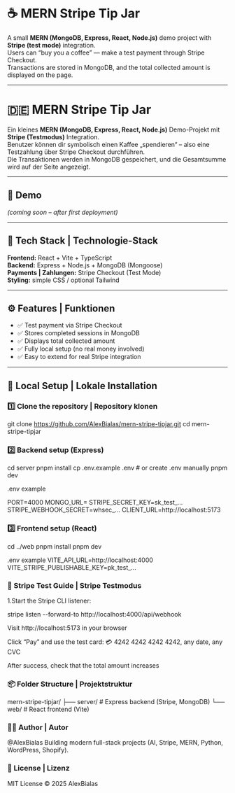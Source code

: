 # ☕ MERN Stripe Tip Jar

A small **MERN (MongoDB, Express, React, Node.js)** demo project with **Stripe (test mode)** integration.  
Users can “buy you a coffee” — make a test payment through Stripe Checkout.  
Transactions are stored in MongoDB, and the total collected amount is displayed on the page.

---

# 🇩🇪 MERN Stripe Tip Jar

Ein kleines **MERN (MongoDB, Express, React, Node.js)** Demo-Projekt mit **Stripe (Testmodus)** Integration.  
Benutzer können dir symbolisch einen Kaffee „spendieren“ – also eine Testzahlung über Stripe Checkout durchführen.  
Die Transaktionen werden in MongoDB gespeichert, und die Gesamtsumme wird auf der Seite angezeigt.

---

## 🚀 Demo
*(coming soon – after first deployment)*

---

## 🧩 Tech Stack | Technologie-Stack
**Frontend:** React + Vite + TypeScript  
**Backend:** Express + Node.js + MongoDB (Mongoose)  
**Payments | Zahlungen:** Stripe Checkout (Test Mode)  
**Styling:** simple CSS / optional Tailwind

---

## ⚙️ Features | Funktionen
- ✅ Test payment via Stripe Checkout  
- ✅ Stores completed sessions in MongoDB  
- ✅ Displays total collected amount  
- ✅ Fully local setup (no real money involved)  
- ✅ Easy to extend for real Stripe integration

---

## 🧠 Local Setup | Lokale Installation

### 1️⃣ Clone the repository | Repository klonen

git clone https://github.com/AlexBialas/mern-stripe-tipjar.git
cd mern-stripe-tipjar


### 2️⃣ Backend setup (Express)

cd server
pnpm install
cp .env.example .env   # or create .env manually
pnpm dev


.env example 

PORT=4000
MONGO_URL=<your MongoDB Atlas connection string>
STRIPE_SECRET_KEY=sk_test_...
STRIPE_WEBHOOK_SECRET=whsec_...
CLIENT_URL=http://localhost:5173


### 3️⃣ Frontend setup (React)

cd ../web
pnpm install
pnpm dev

.env example
VITE_API_URL=http://localhost:4000
VITE_STRIPE_PUBLISHABLE_KEY=pk_test_...

### 🧾 Stripe Test Guide | Stripe Testmodus

1.Start the Stripe CLI listener:

stripe listen --forward-to http://localhost:4000/api/webhook

Visit http://localhost:5173 in your browser

Click “Pay” and use the test card:
💳 4242 4242 4242 4242, any date, any CVC

After success, check that the total amount increases

### 📦 Folder Structure | Projektstruktur

mern-stripe-tipjar/
├── server/   # Express backend (Stripe, MongoDB)
└── web/      # React frontend (Vite)


### 🧑‍💻 Author | Autor

@AlexBialas
Building modern full-stack projects (AI, Stripe, MERN, Python, WordPress, Shopify).

### 🪪 License | Lizenz

MIT License © 2025 AlexBialas
